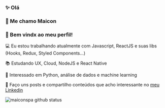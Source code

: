 <h3> ✨ Olá </h3>
<h3> 👋 Me chamo Maicon </h3>
<h3> 🎉 Bem vindx ao meu perfil! </h3>

<div>
  <p>💻 Eu estou trabalhando atualmente com Javascript, ReactJS e suas libs (Hooks, Redux, Styled Components...)</p>
  <p>📚 Estudando UX, Cloud, NodeJS e React Native</p>
  <p>🤔 Interessado em Python, análise de dados e machine learning</p>
</div>

<p>
  🔗 Faço uns posts e compartilho conteúdos que acho interessante no
  <a href="https://www.linkedin.com/in/maiconspa/" target="_blank">
    meu Linkedin
  </a>
</p>

<img src="https://github-readme-stats.vercel.app/api?username=maiconspa&show_icons=true" alt="maiconspa github status" />

